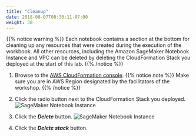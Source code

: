 ```yaml
---
title: "Cleanup"
date: 2018-08-07T08:30:11-07:00
weight: 30
---
```


{{% notice warning %}} Each notebook contains a section at the bottom for cleaning up any resources that were created during the execution of the workbook. All other resources, including the Amazon SageMaker Notebook Instance and VPC can be deleted by deleting the CloudFormation Stack you deployed at the start of this lab. {{% /notice %}}


1. Browse to the [AWS CloudFormation console](https://console.aws.amazon.com/cloudformation).
{{% notice note %}}
Make sure you are in AWS Region designated by the facilitators of the workshop.
{{% /notice %}}
1. Click the radio button next to the CloudFormation Stack you deployed. ![SageMaker Notebook Instance](/images/using-sagemaker-managed-spot-training/cleanup-1.png)

1. Click the ***Delete*** button. ![SageMaker Notebook Instance](/images/using-sagemaker-managed-spot-training/cleanup-2.png)

1. Click the ***Delete stack*** button.
